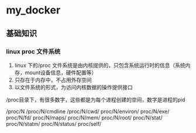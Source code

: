 # my_docker

## 基础知识

### linux proc 文件系统

1. linux 下的/proc 文件系统是由内核提供的，只包含系统运行时的信息（系统内存，mount设备信息，硬件配置等）
2. 只存在于内存中，不占用外存空间
3. 以文件系统的形式，为访问内核数据的操作提供接口

/proc目录下，有很多数字，这些都是为每个进程创建的空间，数字是进程的pid

/proc/N 
/proc/N/cmdline 
/proc/N/cwd/
proc/N/environ/
proc/N/exe/
proc/N/fd/
proc/N/maps/
proc/N/mem/
proc/N/root/
proc/N/stat/
proc/N/statm/
proc/N/status/
proc/self/